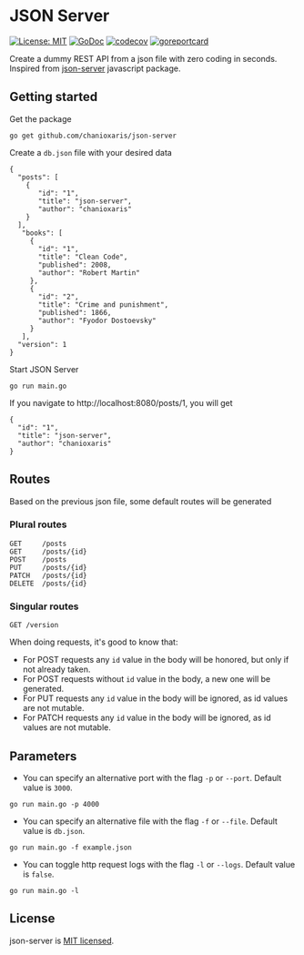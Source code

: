 # JSON Server
[![License: MIT](https://img.shields.io/badge/License-MIT-yellow.svg)](https://raw.githubusercontent.com/chanioxaris/json-server/master/LICENSE)
[![GoDoc](https://godoc.org/github.com/chanioxaris/json-server?status.svg)](https://godoc.org/github.com/chanioxaris/json-server)
[![codecov](https://codecov.io/gh/chanioxaris/json-server/branch/master/graph/badge.svg)](https://codecov.io/gh/chanioxaris/json-server)
[![goreportcard](https://goreportcard.com/badge/github.com/chanioxaris/json-server)](https://goreportcard.com/report/github.com/chanioxaris/json-server)

Create a dummy REST API from a json file with zero coding in seconds. Inspired from [json-server](https://github.com/typicode/json-server) javascript package.

## Getting started
Get the package

`go get github.com/chanioxaris/json-server`

Create a `db.json` file with your desired data

    {
      "posts": [
        { 
           "id": "1", 
           "title": "json-server", 
           "author": "chanioxaris" 
        }
      ],
       "books": [
         {
           "id": "1",
           "title": "Clean Code",
           "published": 2008,
           "author": "Robert Martin"
         },
         {
           "id": "2",
           "title": "Crime and punishment",
           "published": 1866,
           "author": "Fyodor Dostoevsky"
         }
       ],
      "version": 1
    }
    
Start JSON Server

`go run main.go`

If you navigate to http://localhost:8080/posts/1, you will get

    { 
      "id": "1", 
      "title": "json-server", 
      "author": "chanioxaris" 
    }

## Routes
Based on the previous json file, some default routes will be generated

### Plural routes

````
GET     /posts
GET     /posts/{id}
POST    /posts
PUT     /posts/{id}
PATCH   /posts/{id}
DELETE  /posts/{id}
````
### Singular routes

````
GET /version
````

When doing requests, it's good to know that:
- For POST requests any `id` value in the body will be honored, but only if not already taken.
- For POST requests without `id` value in the body, a new one will be generated.
- For PUT requests any `id` value in the body will be ignored, as id values are not mutable.
- For PATCH requests any `id` value in the body will be ignored, as id values are not mutable.

## Parameters
- You can specify an alternative port with the flag `-p` or `--port`. Default value is `3000`.

`go run main.go -p 4000`

- You can specify an alternative file with the flag `-f` or `--file`. Default value is `db.json`.

`go run main.go -f example.json`

- You can toggle http request logs with the flag `-l` or `--logs`. Default value is `false`.

`go run main.go -l`

## License

json-server is [MIT licensed](LICENSE).